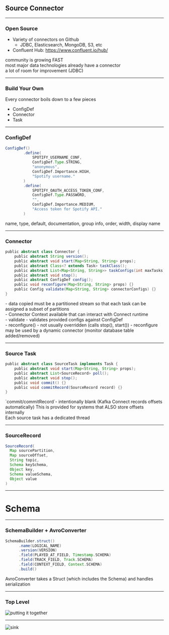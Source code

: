 ## Source Connector

---

### Open Source

* Variety of connectors on Github
  * JDBC, Elasticsearch, MongoDB, S3, etc
* Confluent Hub: https://www.confluent.io/hub/

<aside class="notes">
  community is growing FAST <br/>
  most major data technologies already have a connector <br/>
  a lot of room for improvement (JDBC)
</aside>

---

### Build Your Own

Every connector boils down to a few pieces

* ConfigDef
* Connector
* Task

---

### ConfigDef

```groovy
ConfigDef()
        .define(
            SPOTIFY_USERNAME_CONF,
            ConfigDef.Type.STRING,
            "anonymous",
            ConfigDef.Importance.HIGH,
            "Spotify username."
        )
        .define(
            SPOTIFY_OAUTH_ACCESS_TOKEN_CONF,
            ConfigDef.Type.PASSWORD,
            "",
            ConfigDef.Importance.MEDIUM,
            "Access token for Spotify API."
        )
```

<aside class="notes">
name, type, default, documentation, group info, order, width, display name
</aside>

---

### Connector

```groovy
public abstract class Connector {
    public abstract String version();
    public abstract void start(Map<String, String> props);
    public abstract Class<? extends Task> taskClass();
    public abstract List<Map<String, String>> taskConfigs(int maxTasks);
    public abstract void stop();
    public abstract ConfigDef config();
    public void reconfigure(Map<String, String> props) {}
    public Config validate(Map<String, String> connectorConfigs) {}
}
```

<aside class="notes">
- data copied must be a partitioned stream so that each task can be assigned a subset of partitions <br/>
- Connector Context available that can interact with Connect runtime <br/>
- validate - validates provided configs against ConfigDef <br/>
- reconfigure() - not usually overridden (calls stop(), start())
- reconfigure may be used by a dynamic connector (monitor database table added/removed)
</aside>

---

### Source Task

```groovy
public abstract class SourceTask implements Task {
    public abstract void start(Map<String, String> props);
    public abstract List<SourceRecord> poll();
    public abstract void stop();
    public void commit() {}
    public void commitRecord(SourceRecord record) {}
}
```

<aside class="notes">
`commit/commitRecord`- intentionally blank (Kafka Connect records offsets automatically)
This is provided for systems that ALSO store offsets internally<br/>
Each source task has a dedicated thread
</aside>

---

### SourceRecord

```groovy
SourceRecord(
  Map sourcePartition,
  Map sourceOffset,
  String topic,
  Schema keySchema,
  Object key,
  Schema valueSchema,
  Object value
)
```

---

# Schema

---

### SchemaBuilder + AvroConverter

```groovy
SchemaBuilder.struct()
      .name(LOGICAL_NAME)
      .version(VERSION)
      .field(PLAYED_AT_FIELD, Timestamp.SCHEMA)
      .field(TRACK_FIELD, Track.SCHEMA)
      .field(CONTEXT_FIELD, Context.SCHEMA)
      .build()
```

<aside class="notes">
AvroConverter takes a Struct (which includes the Schema) and handles serialization
</aside>

<!-- ---

### Extension functions FTW!

```
fun PlayHistoryModel.toStruct(): Struct = Struct(PlayHistory.SCHEMA)
        .put(PlayHistory.PLAYED_AT_FIELD, this.playedAt)
        .put(PlayHistory.TRACK_FIELD, this.track.toStruct())
        .put(PlayHistory.CONTEXT_FIELD, this.context?.toStruct())
``` -->

---

### Top Level

![putting it together](./images/SOURCE.png)

---

![sink](./images/SINK-CIRCLED.png)
